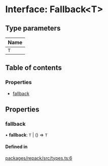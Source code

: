 # Interface: Fallback<T\>

## Type parameters

| Name |
| :------ |
| `T` |

## Table of contents

### Properties

- [fallback](Fallback.md#fallback)

## Properties

### fallback

• **fallback**: `T` \| () => `T`

#### Defined in

[packages/repack/src/types.ts:6](https://github.com/callstack/repack/blob/a78f6b9/packages/repack/src/types.ts#L6)
